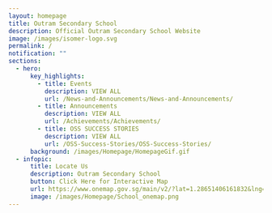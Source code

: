 ```yaml
---
layout: homepage
title: Outram Secondary School
description: Official Outram Secondary School Website
image: /images/isomer-logo.svg
permalink: /
notification: ""
sections:
  - hero:
      key_highlights:
        - title: Events
          description: VIEW ALL
          url: /News-and-Announcements/News-and-Announcements/
        - title: Announcements
          description: VIEW ALL
          url: /Achievements/Achievements/
        - title: OSS SUCCESS STORIES
          description: VIEW ALL
          url: /OSS-Success-Stories/OSS-Success-Stories/
      background: /images/Homepage/HomepageGif.gif
  - infopic:
      title: Locate Us
      description: Outram Secondary School
      button: Click Here for Interactive Map
      url: https://www.onemap.gov.sg/main/v2/?lat=1.28651406161832&lng=103.83712733566
      image: /images/Homepage/School_onemap.png
---
```

